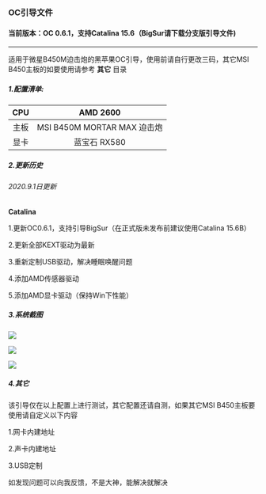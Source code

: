 ### OC引导文件

#### 当前版本：OC 0.6.1，支持Catalina 15.6（BigSur请下载分支版引导文件)
----------------------

适用于微星B450M迫击炮的黑苹果OC引导，使用前请自行更改三码，其它MSI B450主板的如要使用请参考 **其它** 目录

##### 1.配置清单:

| CPU  |          AMD 2600           |
| :--: | :-------------------------: |
| 主板 | MSI B450M MORTAR MAX 迫击炮 |
| 显卡 |        蓝宝石 RX580         |

##### 2.更新历史

###### 2020.9.1日更新

**Catalina**

1.更新OC0.6.1，支持引导BigSur（在正式版未发布前建议使用Catalina 15.6B）

2.更新全部KEXT驱动为最新

3.重新定制USB驱动，解决睡眠唤醒问题

4.添加AMD传感器驱动

5.添加AMD显卡驱动（保持Win下性能）

##### 3.系统截图

![](https://qdall01.baidupcs.com/file/8461edb91o5fac94bd8c98fc9286987b?bkt=en-00f3aa810d089f20b45204e91e61a98e1995ed26b135a73b3104f31a3a63d4e28dec3b678c5b7faa4d8b4783ea52ca1d9708f56ab6db988c5a7ce88423ff59b9&fid=414463553-250528-768390084554009&time=1599015904&sign=FDTAXUGERLQlBHSKfW-DCb740ccc5511e5e8fedcff06b081203-sIaD%2B%2F1VPHsXlNam1GBxc0OAORM%3D&to=92&size=36470&sta_dx=36470&sta_cs=0&sta_ft=jpg&sta_ct=0&sta_mt=0&fm2=MH%2CXian%2CAnywhere%2C%2Canhui%2Cct&ctime=1599015897&mtime=1599015897&resv0=-1&resv1=0&resv2=rlim&resv3=5&resv4=36470&vuk=414463553&iv=-2&htype=&randtype=&newver=1&newfm=1&secfm=1&flow_ver=3&pkey=en-0d8fb8d761baf934921fad04b807ba08ec66c58808b7701f2287ca49a533c6db97ec2d510c84bf09557d9a2266e951c1d2d4eb1fc9e9c389305a5e1275657320&sl=81002574&expires=8h&rt=pr&r=236872701&vbdid=4239290275&fin=1.jpg&fn=1.jpg&rtype=1&dp-logid=5692953464093519668&dp-callid=0.1&hps=1&tsl=11&csl=58&fsl=-1&csign=ls%2FEEWYp8Pt9LKajDfuiglqWobw%3D&so=0&ut=8&uter=4&serv=0&uc=1311220622&ti=6271d6a92c89ad8b9b900bd321ed983dc4275f146dd9c56d&hflag=30&adg=c_9f00aa8488a7c365f5499f9dd24e23e1&reqlabel=250528_f_f9039db534591f824c57814b309ce56e_-1_cec8756af43fb7ca6f7f602c65c6ce9f&by=themis)



![](https://qdall01.baidupcs.com/file/1d5edf7f3l0154e6669f16045bf50929?bkt=en-660aa7a193f4106dbbb7927ae83866820bfe92bc1ef042776f3da8e050f9b9cbf5001af544e0af4b8369e5492228a74697199ebf029b6e68f0ee7c3de9ebf040&fid=414463553-250528-362826133176713&time=1599015920&sign=FDTAXUGERLQlBHSKfW-DCb740ccc5511e5e8fedcff06b081203-gtRNVPLZ%2BqtpyTOobRJA1DkIVnc%3D&to=92&size=64609&sta_dx=64609&sta_cs=0&sta_ft=png&sta_ct=0&sta_mt=0&fm2=MH%2CXian%2CAnywhere%2C%2Canhui%2Cct&ctime=1599015898&mtime=1599015898&resv0=-1&resv1=0&resv2=rlim&resv3=5&resv4=64609&vuk=414463553&iv=-2&htype=&randtype=&newver=1&newfm=1&secfm=1&flow_ver=3&pkey=en-ab04cc2c03dbe86be706ecacf27485a760542bb5e82d26599d4236c40a66518edc446d316faf2f75d4a94d1c57496d0b49cac07d6186b0df305a5e1275657320&sl=81002574&expires=8h&rt=pr&r=457127871&vbdid=4239290275&fin=2.png&fn=2.png&rtype=1&dp-logid=5692957636398480937&dp-callid=0.1&hps=1&tsl=11&csl=58&fsl=-1&csign=ls%2FEEWYp8Pt9LKajDfuiglqWobw%3D&so=0&ut=8&uter=4&serv=0&uc=1311220622&ti=cdac697817123980904f4ac5d58a0e7266e73c1f855b3b1b305a5e1275657320&hflag=30&adg=c_9f00aa8488a7c365f5499f9dd24e23e1&reqlabel=250528_f_f9039db534591f824c57814b309ce56e_-1_cec8756af43fb7ca6f7f602c65c6ce9f&by=themis)



![](https://qdall01.baidupcs.com/file/37acc62dbsfae9f9ddb2264ed6c0dbd9?bkt=en-2d9e6f81f9f5bca05a1d6bc7e48c4dec571a0455463999b856647bb077d0a50645f47e3f8f7250ffb032392678e51eeabb620880508ba75cb85906e58f5a1675&fid=414463553-250528-904333859383169&time=1599015938&sign=FDTAXUGERLQlBHSKfW-DCb740ccc5511e5e8fedcff06b081203-GfULNtCirddPLF%2FFCt83TSEvrYU%3D&to=92&size=187342&sta_dx=187342&sta_cs=1&sta_ft=jpg&sta_ct=0&sta_mt=0&fm2=MH%2CXian%2CAnywhere%2C%2Canhui%2Cct&ctime=1599015899&mtime=1599015899&resv0=-1&resv1=0&resv2=rlim&resv3=5&resv4=187342&vuk=414463553&iv=-2&htype=&randtype=&newver=1&newfm=1&secfm=1&flow_ver=3&pkey=en-777ff8732ffbaf8c43c9b045be457a32d42f34888ca96d4e471fca5589458115f4cab025094e2cc9e1fc66ef4b53d23d76c220c58405f594305a5e1275657320&sl=81002574&expires=8h&rt=pr&r=443609413&vbdid=4239290275&fin=3.jpg&fn=3.jpg&rtype=1&dp-logid=5692962598623767405&dp-callid=0.1&hps=1&tsl=11&csl=58&fsl=-1&csign=ls%2FEEWYp8Pt9LKajDfuiglqWobw%3D&so=0&ut=8&uter=4&serv=0&uc=1311220622&ti=ac918a9d760b19a8c2f8520d5b9fb72fadde1df74437f41c&hflag=30&adg=c_9f00aa8488a7c365f5499f9dd24e23e1&reqlabel=250528_f_f9039db534591f824c57814b309ce56e_-1_cec8756af43fb7ca6f7f602c65c6ce9f&by=themis)

##### 4.其它

该引导仅在以上配置上进行测试，其它配置还请自测，如果其它MSI B450主板要使用请自定义以下内容

1.网卡内建地址

2.声卡内建地址

3.USB定制

如发现问题可以向我反馈，不是大神，能解决就解决
